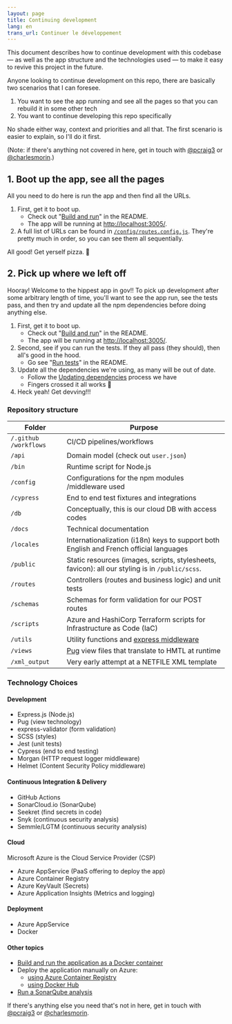 ```yaml
---
layout: page
title: Continuing development
lang: en
trans_url: Continuer le développement
---
```


This document describes how to continue development with this codebase — as well as the app structure and the technologies used — to make it easy to revive this project in the future.

Anyone looking to continue development on this repo, there are basically two scenarios that I can foresee.

1. You want to see the app running and see all the pages so that you can rebuild it in some other tech
2. You want to continue developing this repo specifically

No shade either way, context and priorities and all that. The first scenario is easier to explain, so I'll do it first.

(Note: if there's anything not covered in here, get in touch with [@pcraig3](https://github.com/pcraig3) or [@charlesmorin](https://github.com/charlesmorin).)

## 1. Boot up the app, see all the pages

All you need to do here is run the app and then find all the URLs.

1. First, get it to boot up.
   - Check out "[Build and run](https://github.com/cds-snc/cra-claim-tax-benefits#build-and-run)" in the README.
   - The app will be running at [http://localhost:3005/](http://localhost:3005/).
2. A full list of URLs can be found in [`/config`<wbr>`/routes.config.js`](https://github.com/cds-snc/cra-claim-tax-benefits/blob/master/config/routes.config.js). They're pretty much in order, so you can see them all sequentially.

All good! Get yerself pizza. <span role="img" aria-label="pizza slice">🍕</span>

## 2. Pick up where we left off

Hooray! Welcome to the hippest app in gov!! To pick up development after some arbitrary length of time, you'll want to see the app run, see the tests pass, and then try and update all the npm dependencies before doing anything else.

1. First, get it to boot up.
   - Check out "[Build and run](https://github.com/cds-snc/cra-claim-tax-benefits#build-and-run)" in the README.
   - The app will be running at [http://localhost:3005/](http://localhost:3005/).
2. Second, see if you can run the tests. If they all pass (they should), then all's good in the hood.
   - Go see "[Run tests](https://github.com/cds-snc/cra-claim-tax-benefits#run-tests)" in the README.
3. Update all the dependencies we're using, as many will be out of date.
   - Follow the [Updating dependencies](https://github.com/cds-snc/cra-claim-tax-benefits/blob/master/docs/UPDATING-DEPENDENCIES.md) process we have
   - Fingers crossed it all works <span role="img" aria-label="crossed fingers">🤞</span> 
4. Heck yeah! Get devving!!!

### Repository structure

| Folder                      | Purpose                                                                                          |
| --------------------------- | ------------------------------------------------------------------------------------------------ |
| `/.github`<wbr>`/workflows` | CI/CD pipelines<wbr>/workflows                                                                   |
| `/api`                      | Domain model (check out `user.json`)                                                             |
| `/bin`                      | Runtime script for Node.js                                                                       |
| `/config`                   | Configurations for the npm modules<wbr>/middleware used                                          |
| `/cypress`                  | End to end test fixtures and integrations                                                        |
| `/db`                       | Conceptually, this is our cloud DB with access codes                                             |
| `/docs`                     | Technical documentation                                                                          |
| `/locales`                  | Internationalization (i18n) keys to support both English and French official languages           |
| `/public`                   | Static resources (images, scripts, stylesheets, favicon): all our styling is in `/public/scss`.  |
| `/routes`                   | Controllers (routes and business logic) and unit tests                                           |
| `/schemas`                  | Schemas for form validation for our POST routes                                                  |
| `/scripts`                  | Azure and HashiCorp Terraform scripts for Infrastructure as Code (IaC)                           |
| `/utils`                    | Utility functions and [express middleware](https://expressjs.com/en/guide/using-middleware.html) |
| `/views`                    | [Pug](https://pugjs.org/api/getting-started.html) view files that translate to HMTL at runtime   |
| `/xml_output`               | Very early attempt at a NETFILE XML template                                                     |

### Technology Choices

#### Development

- Express.js (Node.js)
- Pug (view technology)
- express-validator (form validation)
- SCSS (styles)
- Jest (unit tests)
- Cypress (end to end testing)
- Morgan (HTTP request logger middleware)
- Helmet (Content Security Policy middleware)

#### Continuous Integration & Delivery

- GitHub Actions
- SonarCloud.io (SonarQube)
- Seekret (find secrets in code)
- Snyk (continuous security analysis)
- Semmle/LGTM (continuous security analysis)

#### Cloud

Microsoft Azure is the Cloud Service Provider (CSP)

- Azure AppService (PaaS offering to deploy the app)
- Azure Container Registry
- Azure KeyVault (Secrets)
- Azure Application Insights (Metrics and logging)

#### Deployment

- Azure AppService
- Docker

#### Other topics

- [Build and run the application as a Docker container](https://github.com/cds-snc/cra-claim-tax-benefits/blob/master/README.md#using-docker)
- Deploy the application manually on Azure:
  - [using Azure Container Registry](https://github.com/cds-snc/cra-claim-tax-benefits/blob/master/docs/DEPLOY.md)
  - [using Docker Hub](https://github.com/cds-snc/cra-claim-tax-benefits/blob/faccd2945ea6dee2a7c165041829d4da28b4f91b/DEPLOY.md)
- [Run a SonarQube analysis](https://github.com/cds-snc/cra-claim-tax-benefits/blob/master/README.md#using-sonarqube)

If there's anything else you need that's not in here, get in touch with [@pcraig3](https://github.com/pcraig3) or [@charlesmorin](https://github.com/charlesmorin).
